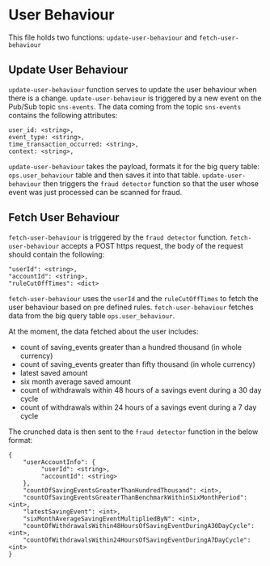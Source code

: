 
# User Behaviour

This file holds two functions: `update-user-behaviour` and `fetch-user-behaviour`

## Update User Behaviour
`update-user-behaviour` function serves to update the user behaviour when there is a change.
`update-user-behaviour` is triggered by a new event on the Pub/Sub topic `sns-events`.
 The data coming from the topic `sns-events` contains the following attributes:
```
user_id: <string>,
event_type: <string>,
time_transaction_occurred: <string>,
context: <string>,
```

`update-user-behaviour` takes the payload, formats it for the big query table: `ops.user_behaviour` table 
and then saves it into that table.
`update-user-behaviour` then triggers the `fraud detector` function so that the user whose event was just processed
can be scanned for fraud.


## Fetch User Behaviour
`fetch-user-behaviour` is triggered by the `fraud detector` function. 
`fetch-user-behaviour` accepts a POST https request, the body of the request should contain the following:
  ```
  "userId": <string>,
  "accountId": <string>,
  "ruleCutOffTimes": <dict>
  ```

`fetch-user-behaviour` uses the `userId` and the `ruleCutOffTimes` to fetch the user behaviour based on
pre defined rules. `fetch-user-behaviour` fetches data from the big query table `ops.user_behaviour`.
  
At the moment, the data fetched about the user includes:
- count of saving_events greater than a hundred thousand (in whole currency)
- count of saving_events greater than fifty thousand (in whole currency)
- latest saved amount
- six month average saved amount
- count of withdrawals within 48 hours of a savings event during a 30 day cycle 
- count of withdrawals within 24 hours of a savings event during a 7 day cycle

The crunched data is then sent to the `fraud detector` function in the below format:
```
{
    "userAccountInfo": {
         "userId": <string>,
         "accountId": <string>
    },
    "countOfSavingEventsGreaterThanHundredThousand": <int>,
    "countOfSavingEventsGreaterThanBenchmarkWithinSixMonthPeriod": <int>,
    "latestSavingEvent": <int>,
    "sixMonthAverageSavingEventMultipliedByN": <int>,
    "countOfWithdrawalsWithin48HoursOfSavingEventDuringA30DayCycle": <int>,
    "countOfWithdrawalsWithin24HoursOfSavingEventDuringA7DayCycle": <int>
}
```
